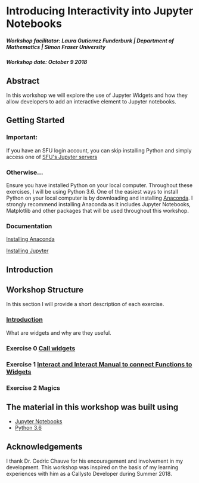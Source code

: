 # Introducing Interactivity into Jupyter Notebooks
##### Workshop facilitator: Laura Gutierrez Funderburk | Department of Mathematics | Simon Fraser University

##### Workshop date: October 9 2018

## Abstract

In this workshop we will explore the use of Jupyter Widgets and how they allow developers to add an interactive element to Jupyter notebooks. 

## Getting Started

### Important: 

If you have an SFU login account, you can skip installing Python and simply access one of [SFU's Jupyter servers](https://sfu.syzygy.ca/)

### Otherwise...

Ensure you have installed Python on your local computer. Throughout these exercises, I will be using Python 3.6. One of the easiest ways to install Python on your local computer is by downloading and installing [Anaconda](https://www.anaconda.com/download/#linux). I strongly recommend installing Anaconda as it includes Jupyter Notebooks, Matplotlib and other packages that will be used throughout this workshop. 

### Documentation

[Installing Anaconda](https://docs.anaconda.com/anaconda/install/#detailed-installation-information)

[Installing Jupyter](http://jupyter.org/install)

## Introduction

## Workshop Structure

In this section I will provide a short description of each exercise. 

### <a href="https://github.com/lfunderburk/Interactive_Jupyter/blob/master/Notebooks/Introduction.ipynb" target="_blank">Introduction</a>
What are widgets and why are they useful. 

### Exercise 0 <a href="https://github.com/lfunderburk/Interactive_Jupyter/blob/master/Notebooks/Jupyter_Widgets.ipynb">Call widgets </a>

### Exercise 1 <a href="https://github.com/lfunderburk/Interactive_Jupyter/blob/master/Notebooks/Jupyter_Widgets_Function.ipynb">Interact and Interact Manual to connect Functions to Widgets </a>

### Exercise 2 Magics

## The material in this workshop was built using

* <a href="http://jupyter.org/" target="_blank">Jupyter Notebooks</a>
* <a href="https://www.python.org/downloads/release/python-360/" target="_blank">Python 3.6</a>

## Acknowledgements

I thank Dr. Cedric Chauve for his encouragement and involvement in my development. This workshop was inspired on the basis of my learning experiences with him as a Callysto Developer during Summer 2018. 
